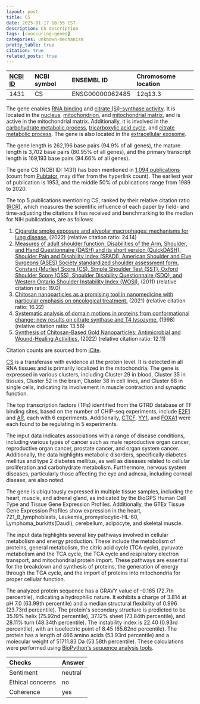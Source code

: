 ```yaml
---
layout: post
title: CS
date: 2025-01-17 16:55 CST
description: CS description
tags: [cooccuring-genes]
categories: unknown-mechanism
pretty_table: true
citation: true
related_posts: true
---
```




| [NCBI ID](https://www.ncbi.nlm.nih.gov/gene/1431) | NCBI symbol | ENSEMBL ID | Chromosome location |
| :-------- | :------- | :-------- | :------- |
| 1431  | CS | ENSG00000062485 | 12q13.3 |



The gene enables [RNA binding](https://amigo.geneontology.org/amigo/term/GO:0003723) and [citrate (Si)-synthase activity](https://amigo.geneontology.org/amigo/term/GO:0004108). It is located in the [nucleus](https://amigo.geneontology.org/amigo/term/GO:0005634), [mitochondrion](https://amigo.geneontology.org/amigo/term/GO:0005739), and [mitochondrial matrix](https://amigo.geneontology.org/amigo/term/GO:0005759), and is active in the mitochondrial matrix. Additionally, it is involved in the [carbohydrate metabolic process](https://amigo.geneontology.org/amigo/term/GO:0005975), [tricarboxylic acid cycle](https://amigo.geneontology.org/amigo/term/GO:0006099), and [citrate metabolic process](https://amigo.geneontology.org/amigo/term/GO:0006101). The gene is also located in the [extracellular exosome](https://amigo.geneontology.org/amigo/term/GO:0070062).


The gene length is 262,196 base pairs (94.9% of all genes), the mature length is 3,702 base pairs (80.95% of all genes), and the primary transcript length is 169,193 base pairs (94.66% of all genes).


The gene CS (NCBI ID: 1431) has been mentioned in [1,094 publications](https://pubmed.ncbi.nlm.nih.gov/?term=%22CS%22) (count from [Pubtator](https://academic.oup.com/nar/article/47/W1/W587/5494727), may differ from the hyperlink count). The earliest year of publication is 1953, and the middle 50% of publications range from 1989 to 2020.


The top 5 publications mentioning CS, ranked by their relative citation ratio ([RCR](https://journals.plos.org/plosbiology/article?id=10.1371/journal.pbio.1002541)), which measures the scientific influence of each paper by field- and time-adjusting the citations it has received and benchmarking to the median for NIH publications, are as follows:

1. [Cigarette smoke exposure and alveolar macrophages: mechanisms for lung disease.](https://pubmed.ncbi.nlm.nih.gov/33986144) (2022) (relative citation ratio: 24.14)
2. [Measures of adult shoulder function: Disabilities of the Arm, Shoulder, and Hand Questionnaire (DASH) and its short version (QuickDASH), Shoulder Pain and Disability Index (SPADI), American Shoulder and Elve Surgeons (ASES) Society standardized shoulder assessment form, Constant (Murley) Score (CS), Simple Shoulder Test (SST), Oxford Shoulder Score (OSS), Shoulder Disability Questionnaire (SDQ), and Western Ontario Shoulder Instability Index (WOSI).](https://pubmed.ncbi.nlm.nih.gov/22588743) (2011) (relative citation ratio: 19.0)
3. [Chitosan nanoparticles as a promising tool in nanomedicine with particular emphasis on oncological treatment.](https://pubmed.ncbi.nlm.nih.gov/34167552) (2021) (relative citation ratio: 16.22)
4. [Systematic analysis of domain motions in proteins from conformational change: new results on citrate synthase and T4 lysozyme.](https://pubmed.ncbi.nlm.nih.gov/9489922) (1998) (relative citation ratio: 13.56)
5. [Synthesis of Chitosan-Based Gold Nanoparticles: Antimicrobial and Wound-Healing Activities.](https://pubmed.ncbi.nlm.nih.gov/35683965) (2022) (relative citation ratio: 12.11)

Citation counts are sourced from [iCite](https://icite.od.nih.gov).


[CS](https://www.proteinatlas.org/ENSG00000062485-CS) is a transferase with evidence at the protein level. It is detected in all RNA tissues and is primarily localized in the mitochondria. The gene is expressed in various clusters, including Cluster 29 in blood, Cluster 35 in tissues, Cluster 52 in the brain, Cluster 38 in cell lines, and Cluster 68 in single cells, indicating its involvement in muscle contraction and synaptic function.


The top transcription factors (TFs) identified from the GTRD database of TF binding sites, based on the number of CHIP-seq experiments, include [E2F1](https://www.ncbi.nlm.nih.gov/gene/1869) and [AR](https://www.ncbi.nlm.nih.gov/gene/367), each with 6 experiments. Additionally, [CTCF](https://www.ncbi.nlm.nih.gov/gene/10664), [YY1](https://www.ncbi.nlm.nih.gov/gene/7528), and [FOXA1](https://www.ncbi.nlm.nih.gov/gene/3169) were each found to be regulating in 5 experiments.



The input data indicates associations with a range of disease conditions, including various types of cancer such as male reproductive organ cancer, reproductive organ cancer, prostate cancer, and organ system cancer. Additionally, the data highlights metabolic disorders, specifically diabetes mellitus and type 2 diabetes mellitus, as well as diseases related to cellular proliferation and carbohydrate metabolism. Furthermore, nervous system diseases, particularly those affecting the eye and adnexa, including corneal disease, are also noted.



The gene is ubiquitously expressed in multiple tissue samples, including the heart, muscle, and adrenal gland, as indicated by the BioGPS Human Cell Type and Tissue Gene Expression Profiles. Additionally, the GTEx Tissue Gene Expression Profiles show expression in the heart, 721_B_lymphoblasts, Leukemia_promyelocytic-HL-60, Lymphoma_burkitts(Daudi), cerebellum, adipocyte, and skeletal muscle.


The input data highlights several key pathways involved in cellular metabolism and energy production. These include the metabolism of proteins, general metabolism, the citric acid cycle (TCA cycle), pyruvate metabolism and the TCA cycle, the TCA cycle and respiratory electron transport, and mitochondrial protein import. These pathways are essential for the breakdown and synthesis of proteins, the generation of energy through the TCA cycle, and the import of proteins into mitochondria for proper cellular function.



The analyzed protein sequence has a GRAVY value of -0.165 (72.7th percentile), indicating a hydrophilic nature. It exhibits a charge of 3.814 at pH 7.0 (63.99th percentile) and a median structural flexibility of 0.996 (23.73rd percentile). The protein's secondary structure is predicted to be 35.19% helix (75.92nd percentile), 37.12% sheet (73.84th percentile), and 28.11% turn (48.34th percentile). The instability index is 22.40 (0.93rd percentile), with an isoelectric point of 8.45 (65.62nd percentile). The protein has a length of 466 amino acids (53.93rd percentile) and a molecular weight of 51711.83 Da (53.58th percentile). These calculations were performed using [BioPython's sequence analysis tools](https://biopython.org/docs/1.75/api/Bio.SeqUtils.ProtParam.html).





| Checks    | Answer |
| :-------- | :------- |
| Sentiment  | neutral   |
| Ethical concerns | no     |
| Coherence    | yes    |